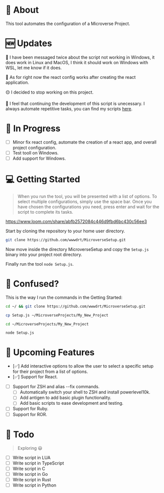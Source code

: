 # 📖 About

This tool automates the configuration of a Microverse Project.

# 🆕 Updates

🔵 I have been messaged twice about the script not working in Windows, it does work in Linux and MacOS, I think it should work on Windows with WSL, let me know if it does.

🔴 As for right now the react config works after creating the react application.

🟡 I decided to stop working on this project.

📌 I feel that continuing the development of this script is unecessary. I always automate repetitive tasks, you can find my scripts [here](https://github.com/wwwdrt/dotfiles).

# 🤩 In Progress

- [ ] Minor fix react config, automate the creation of a react app, and overall project configuration.
- [ ] Test tooll on Windows.
- [ ] Add support for Windows.

# 💻 Getting Started

> When you run the tool, you will be presented with a list of options. To select multiple configurations, simply use the space bar. Once you have chosen the configurations you need, press enter and wait for the script to complete its tasks.

https://www.loom.com/share/abfb2572084c446d9fbd6bc430c56ee3

Start by cloning the repository to your home user directory.

```bash
git clone https://github.com/wwwdrt/MicroverseSetup.git
```

Now move inside the directory MicroverseSetup and copy the `Setup.js` binary into your project root directory.

Finally run the tool `node Setup.js`.

# 🤔 Confused?

This is the way I run the commands in the Getting Started:

```bash
cd ~/ && git clone https://github.com/wwwdrt/MicroverseSetup.git

cp Setup.js ~/MicroverseProjects/My_New_Project

cd ~/MicroverseProjects/My_New_Project

node Setup.js
```

# 🚀 Upcoming Features

- [✅] Add interactive options to allow the user to select a specific setup for their project from a list of options.
- [✅] Support for React.
- [ ] Support for ZSH and alias --fix commands.
  - [ ] Automatically switch your shell to ZSH and install powerlevel10k.
  - [ ] Add antigen to add basic plugin functionality.
  - [ ] Add basic scripts to ease development and testing.
- [ ] Support for Ruby.
- [ ] Support for ROR.

# 📜 Todo

> Exploring 😃

- [ ] Write script in LUA
- [ ] Write script in TypeScript
- [ ] Write script in C
- [ ] Write script in Go
- [ ] Write script in Rust
- [ ] Write script in Python

